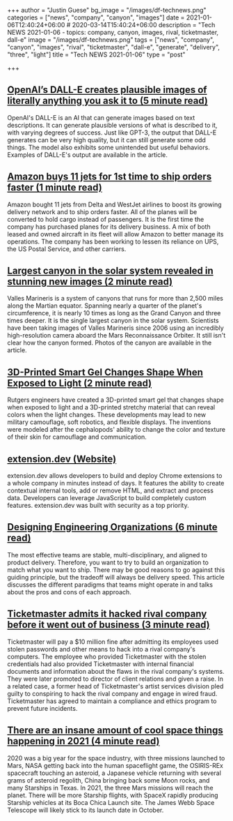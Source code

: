 +++
author = "Justin Guese"
bg_image = "/images/df-technews.png"
categories = ["news", "company", "canyon", "images"]
date = 2021-01-06T12:40:24+06:00 # 2020-03-14T15:40:24+06:00
description = "Tech NEWS 2021-01-06 - topics: company, canyon, images, rival, ticketmaster, dall-e"
image = "/images/df-technews.png"
tags = ["news", "company", "canyon", "images", "rival", "ticketmaster", "dall-e", "generate", "delivery", "three", "light"]
title = "Tech NEWS 2021-01-06"
type = "post"

+++

## [OpenAI’s DALL-E creates plausible images of literally anything you ask it to (5 minute read)](https://techcrunch.com/2021/01/05/openais-dall-e-creates-plausible-images-of-literally-anything-you-ask-it-to//1/01000176d7615b78-4c50fe91-815c-4420-815e-be16f096c0dc-000000/hG-TzaQBu-1QmJRgNxuyhyM4tF3WzplbdQI_-Uvp1Ms=174)

OpenAI's DALL-E is an AI that can generate images based on text descriptions. It can generate plausible versions of what is described to it, with varying degrees of success. Just like GPT-3, the output that DALL-E generates can be very high quality, but it can still generate some odd things. The model also exhibits some unintended but useful behaviors. Examples of DALL-E's output are available in the article.

## [Amazon buys 11 jets for 1st time to ship orders faster (1 minute read)](https://apnews.com/article/sports-nfl-football-new-york-jets-17f74a62c2e12f5ecf41234df10bd4ab/1/01000176d7615b78-4c50fe91-815c-4420-815e-be16f096c0dc-000000/lSaNl2WLXQpJn-gscaiQHLvf1ypxIAzEc4TAUrhsRsI=174)

Amazon bought 11 jets from Delta and WestJet airlines to boost its growing delivery network and to ship orders faster. All of the planes will be converted to hold cargo instead of passengers. It is the first time the company has purchased planes for its delivery business. A mix of both leased and owned aircraft in its fleet will allow Amazon to better manage its operations. The company has been working to lessen its reliance on UPS, the US Postal Service, and other carriers.

## [Largest canyon in the solar system revealed in stunning new images (2 minute read)](https://www.livescience.com/mars-deepest-canyon-in-solar-system.html/1/01000176d7615b78-4c50fe91-815c-4420-815e-be16f096c0dc-000000/3dsLyv64Ylb_ObtID20S_TZMWnMnlPllt4LimfqWDBE=174)

Valles Marineris is a system of canyons that runs for more than 2,500 miles along the Martian equator. Spanning nearly a quarter of the planet's circumference, it is nearly 10 times as long as the Grand Canyon and three times deeper. It is the single largest canyon in the solar system. Scientists have been taking images of Valles Marineris since 2006 using an incredibly high-resolution camera aboard the Mars Reconnaissance Orbiter. It still isn't clear how the canyon formed. Photos of the canyon are available in the article.

## [3D-Printed Smart Gel Changes Shape When Exposed to Light (2 minute read)](https://www.rutgers.edu/news/3d-printed-smart-gel-changes-shape-when-exposed-light/1/01000176d7615b78-4c50fe91-815c-4420-815e-be16f096c0dc-000000/JXs9H-owDEgLtjJZ2HJbS4dklum2s0IpuuR4id5aqJM=174)

Rutgers engineers have created a 3D-printed smart gel that changes shape when exposed to light and a 3D-printed stretchy material that can reveal colors when the light changes. These developments may lead to new military camouflage, soft robotics, and flexible displays. The inventions were modeled after the cephalopods' ability to change the color and texture of their skin for camouflage and communication.

## [extension.dev (Website)](https://extension.dev//1/01000176d7615b78-4c50fe91-815c-4420-815e-be16f096c0dc-000000/Df3u38KCwhG5Upr33IjUZTwk-djt0208UHx8UnOiyvw=174)

extension.dev allows developers to build and deploy Chrome extensions to a whole company in minutes instead of days. It features the ability to create contextual internal tools, add or remove HTML, and extract and process data. Developers can leverage JavaScript to build completely custom features. extension.dev was built with security as a top priority.

## [Designing Engineering Organizations (6 minute read)](https://jacobian.org/2021/jan/5/designing-engineering-organizations//1/01000176d7615b78-4c50fe91-815c-4420-815e-be16f096c0dc-000000/WC8eKnMW6cFQ03bFRrvowueGuRK5yfVfbwQbzP-lo9U=174)

The most effective teams are stable, multi-disciplinary, and aligned to product delivery. Therefore, you want to try to build an organization to match what you want to ship. There may be good reasons to go against this guiding principle, but the tradeoff will always be delivery speed. This article discusses the different paradigms that teams might operate in and talks about the pros and cons of each approach.

## [Ticketmaster admits it hacked rival company before it went out of business (3 minute read)](https://arstechnica.com/information-technology/2021/01/ticketmaster-pays-10-million-criminal-fine-for-hacking-a-rival-company//1/01000176d7615b78-4c50fe91-815c-4420-815e-be16f096c0dc-000000/JNzYBFxL3AbHqCtQmUmQGafTqzfmluVWozY5ysE9sNI=174)

Ticketmaster will pay a $10 million fine after admitting its employees used stolen passwords and other means to hack into a rival company's computers. The employee who provided Ticketmaster with the stolen credentials had also provided Ticketmaster with internal financial documents and information about the flaws in the rival company's systems. They were later promoted to director of client relations and given a raise. In a related case, a former head of Ticketmaster's artist services division pled guilty to conspiring to hack the rival company and engage in wired fraud. Ticketmaster has agreed to maintain a compliance and ethics program to prevent future incidents.

## [There are an insane amount of cool space things happening in 2021 (4 minute read)](https://arstechnica.com/science/2021/01/there-are-an-insane-amount-of-cool-space-things-happening-in-2021//1/01000176d7615b78-4c50fe91-815c-4420-815e-be16f096c0dc-000000/BB-yEH3b8kkNjv7GLzSEKPIXj1O1_jdtDpKddAq3HaA=174)

2020 was a big year for the space industry, with three missions launched to Mars, NASA getting back into the human spaceflight game, the OSIRIS-REx spacecraft touching an asteroid, a Japanese vehicle returning with several grams of asteroid regolith, China bringing back some Moon rocks, and many Starships in Texas. In 2021, the three Mars missions will reach the planet. There will be more Starship flights, with SpaceX rapidly producing Starship vehicles at its Boca Chica Launch site. The James Webb Space Telescope will likely stick to its launch date in October.


